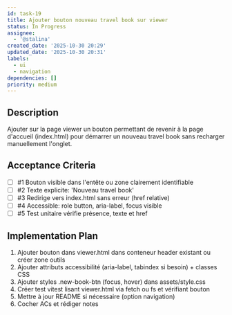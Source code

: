 ```yaml
---
id: task-19
title: Ajouter bouton nouveau travel book sur viewer
status: In Progress
assignee:
  - '@stalina'
created_date: '2025-10-30 20:29'
updated_date: '2025-10-30 20:31'
labels:
  - ui
  - navigation
dependencies: []
priority: medium
---
```


## Description

<!-- SECTION:DESCRIPTION:BEGIN -->
Ajouter sur la page viewer un bouton permettant de revenir à la page d'accueil (index.html) pour démarrer un nouveau travel book sans recharger manuellement l'onglet.
<!-- SECTION:DESCRIPTION:END -->

## Acceptance Criteria
<!-- AC:BEGIN -->
- [ ] #1 Bouton visible dans l'entête ou zone clairement identifiable
- [ ] #2 Texte explicite: 'Nouveau travel book'
- [ ] #3 Redirige vers index.html sans erreur (href relative)
- [ ] #4 Accessible: role button, aria-label, focus visible
- [ ] #5 Test unitaire vérifie présence, texte et href
<!-- AC:END -->

## Implementation Plan

<!-- SECTION:PLAN:BEGIN -->
1. Ajouter bouton dans viewer.html dans conteneur header existant ou créer zone outils
2. Ajouter attributs accessibilité (aria-label, tabindex si besoin) + classes CSS
3. Ajouter styles .new-book-btn (focus, hover) dans assets/style.css
4. Créer test vitest lisant viewer.html via fetch ou fs et vérifiant bouton
5. Mettre à jour README si nécessaire (option navigation)
6. Cocher ACs et rédiger notes
<!-- SECTION:PLAN:END -->
